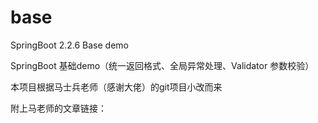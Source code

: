 # base
SpringBoot 2.2.6 Base demo

SpringBoot 基础demo（统一返回格式、全局异常处理、Validator 参数校验）

本项目根据马士兵老师（感谢大佬）的git项目小改而来

附上马老师的文章链接： <a href="https://mp.weixin.qq.com/s/DcxH_1eNssPI7Q_VhPHpxg" />
